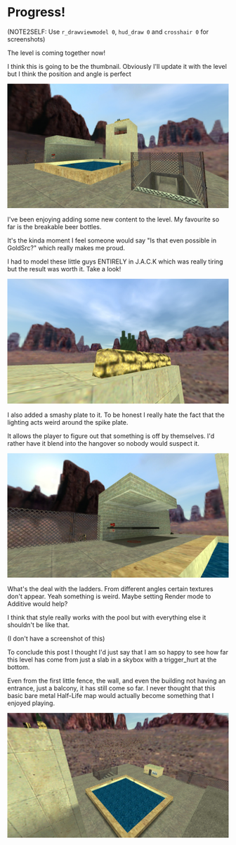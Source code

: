 # Progress!
(NOTE2SELF: Use `r_drawviewmodel 0`, `hud_draw 0` and `crosshair 0` for screenshots)


The level is coming together now!

I think this is going to be the thumbnail. Obviously I'll update it with the level but I think the position and angle is perfect

![thumbnail](https://github.com/Buggem/hlmaps-buildsource/blob/main/b1/14653428257836236800_229.jpg)


I've been enjoying adding some new content to the level. My favourite so far is the breakable beer bottles.

It's the kinda moment I feel someone would say "Is that even possible in GoldSrc?" which really makes me proud.

I had to model these little guys ENTIRELY in J.A.C.K which was really tiring but the result was worth it. Take a look!

![beers](https://github.com/Buggem/hlmaps-buildsource/blob/main/b1/14653428257836236800_228.jpg)

I also added a smashy plate to it. To be honest I really hate the fact that the lighting acts weird around the spike plate.

It allows the player to figure out that something is off by themselves. I'd rather have it blend into the hangover so nobody would suspect it.

![smashy spike plate](https://github.com/Buggem/hlmaps-buildsource/blob/main/b1/14653428257836236800_230.jpg)

What's the deal with the ladders. From different angles certain textures don't appear. Yeah something is weird. Maybe setting Render mode to Additive would help?

I think that style really works with the pool but with everything else it shouldn't be like that.

(I don't have a screenshot of this)






To conclude this post I thought I'd just say that I am so happy to see how far this level has come from just a slab in a skybox with a trigger_hurt at the bottom.

Even from the first little fence, the wall, and even the building not having an entrance, just a balcony, it has still come so far. I never thought that this basic bare metal Half-Life map would actually become something that I enjoyed playing.

![alternate thumbnail](https://github.com/Buggem/hlmaps-buildsource/blob/main/b1/14653428257836236800_227.jpg)
